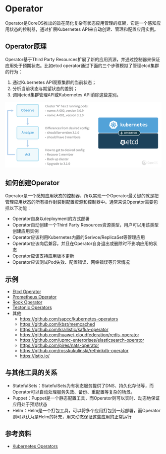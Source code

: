 # Operator

Operator是CoreOS推出的旨在简化复杂有状态应用管理的框架，它是一个感知应用状态的控制器，通过扩展Kubernetes API来自动创建、管理和配置应用实例。

## Operator原理

Operator基于Third Party Resources扩展了新的应用资源，并通过控制器来保证应用处于预期状态。比如etcd operator通过下面的三个步骤模拟了管理etcd集群的行为：

1. 通过Kubernetes API观察集群的当前状态；
2. 分析当前状态与期望状态的差别；
3. 调用etcd集群管理API或Kubernetes API消除这些差别。

![](images/etcd.png)

## 如何创建Operator

Operator是一个感知应用状态的控制器，所以实现一个Operator最关键的就是把管理应用状态的所有操作封装到配置资源和控制器中。通常来说Operator需要包括以下功能：

- Operator自身以deployment的方式部署
- Operator自动创建一个Third Party Resources资源类型，用户可以用该类型创建应用实例
- Operator应该利用Kubernetes内置的Serivce/ReplicaSet等管理应用
- Operator应该向后兼容，并且在Operator自身退出或删除时不影响应用的状态
- Operator应该支持应用版本更新
- Operator应该测试Pod失效、配置错误、网络错误等异常情况

## 示例

- [Etcd Operator](https://coreos.com/operators/etcd/docs/latest)
- [Prometheus Operator](https://coreos.com/operators/prometheus/docs/latest)
- [Rook Operator](https://github.com/rook/rook)
- [Tectonic Operators](https://coreos.com/tectonic)
- 其他
  - https://github.com/sapcc/kubernetes-operators
  - https://github.com/kbst/memcached
  - https://github.com/krallistic/kafka-operator
  - https://github.com/huawei-cloudfederation/redis-operator
  - https://github.com/upmc-enterprises/elasticsearch-operator
  - https://github.com/pires/nats-operator
  - https://github.com/rosskukulinski/rethinkdb-operator
  - https://istio.io/

## 与其他工具的关系

- StatefulSets：StatefulSets为有状态服务提供了DNS、持久化存储等，而Operator可以自动处理服务失效、备份、重配置等复杂的场景。
- Puppet：Puppet是一个静态配置工具，而Operator则可以实时、动态地保证应用处于预期状态
- Helm：Helm是一个打包工具，可以将多个应用打包到一起部署，而Operator则可以认为是Helm的补充，用来动态保证这些应用的正常运行

## 参考资料

- [Kubernetes Operators](https://coreos.com/operators)
